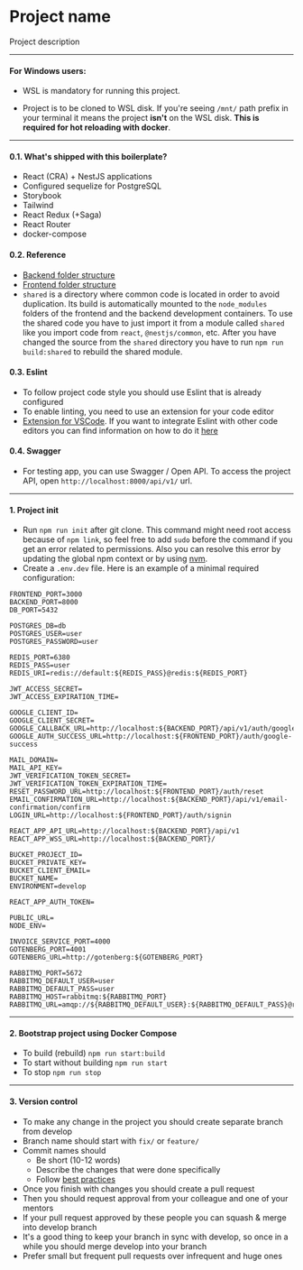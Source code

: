 # Project name

Project description

---

#### For Windows users:

- WSL is mandatory for running this project.

- Project is to be cloned to WSL disk. If you're seeing `/mnt/` path prefix in your terminal it
  means the project **isn't** on the WSL disk. **This is required for hot reloading with docker**.

---

#### 0.1. What's shipped with this boilerplate?

- React (CRA) + NestJS applications
- Configured sequelize for PostgreSQL
- Storybook
- Tailwind
- React Redux (+Saga)
- React Router
- docker-compose

#### 0.2. Reference

- [Backend folder structure](./docs/backend.md)
- [Frontend folder structure](./docs/frontend.md)
- `shared` is a directory where common code is located in order to avoid duplication. Its build is
  automatically mounted to the `node_modules` folders of the frontend and the backend development
  containers. To use the shared code you have to just import it from a module called `shared` like
  you import code from `react`, `@nestjs/common`, etc. After you have changed the source from the
  `shared` directory you have to run `npm run build:shared` to rebuild the shared module.

#### 0.3. Eslint

- To follow project code style you should use Eslint that is already configured
- To enable linting, you need to use an extension for your code editor
- [Extension for VSCode](https://marketplace.visualstudio.com/items?itemName=dbaeumer.vscode-eslint).
  If you want to integrate Eslint with other code editors you can find information on how to do it
  [here](https://eslint.org/docs/user-guide/integrations#editors)

#### 0.4. Swagger

- For testing app, you can use Swagger / Open API. To access the project API, open
  `http://localhost:8000/api/v1/` url.

---

#### 1. Project init

- Run `npm run init` after git clone. This command might need root access because of `npm link`, so
  feel free to add `sudo` before the command if you get an error related to permissions. Also you
  can resolve this error by updating the global npm context or by using
  [nvm](https://github.com/nvm-sh/nvm).
- Create a `.env.dev` file. Here is an example of a minimal required configuration:

```
FRONTEND_PORT=3000
BACKEND_PORT=8000
DB_PORT=5432

POSTGRES_DB=db
POSTGRES_USER=user
POSTGRES_PASSWORD=user

REDIS_PORT=6380
REDIS_PASS=user
REDIS_URI=redis://default:${REDIS_PASS}@redis:${REDIS_PORT}

JWT_ACCESS_SECRET=
JWT_ACCESS_EXPIRATION_TIME=

GOOGLE_CLIENT_ID=
GOOGLE_CLIENT_SECRET=
GOOGLE_CALLBACK_URL=http://localhost:${BACKEND_PORT}/api/v1/auth/google/callback
GOOGLE_AUTH_SUCCESS_URL=http://localhost:${FRONTEND_PORT}/auth/google-success

MAIL_DOMAIN=
MAIL_API_KEY=
JWT_VERIFICATION_TOKEN_SECRET=
JWT_VERIFICATION_TOKEN_EXPIRATION_TIME=
RESET_PASSWORD_URL=http://localhost:${FRONTEND_PORT}/auth/reset
EMAIL_CONFIRMATION_URL=http://localhost:${BACKEND_PORT}/api/v1/email-confirmation/confirm
LOGIN_URL=http://localhost:${FRONTEND_PORT}/auth/signin

REACT_APP_API_URL=http://localhost:${BACKEND_PORT}/api/v1
REACT_APP_WSS_URL=http://localhost:${BACKEND_PORT}/

BUCKET_PROJECT_ID=
BUCKET_PRIVATE_KEY=
BUCKET_CLIENT_EMAIL=
BUCKET_NAME=
ENVIRONMENT=develop

REACT_APP_AUTH_TOKEN=

PUBLIC_URL=
NODE_ENV=

INVOICE_SERVICE_PORT=4000
GOTENBERG_PORT=4001
GOTENBERG_URL=http://gotenberg:${GOTENBERG_PORT}

RABBITMQ_PORT=5672
RABBITMQ_DEFAULT_USER=user
RABBITMQ_DEFAULT_PASS=user
RABBITMQ_HOST=rabbitmq:${RABBITMQ_PORT}
RABBITMQ_URL=amqp://${RABBITMQ_DEFAULT_USER}:${RABBITMQ_DEFAULT_PASS}@rabbitmq:5672
```

---

#### 2. Bootstrap project using Docker Compose

- To build (rebuild) `npm run start:build`
- To start without building `npm run start`
- To stop `npm run stop`

---

#### 3. Version control

- To make any change in the project you should create separate branch from develop
- Branch name should start with `fix/` or `feature/`
- Commit names should
  - Be short (10-12 words)
  - Describe the changes that were done specifically
  - Follow
    [best practices](https://gist.github.com/robertpainsi/b632364184e70900af4ab688decf6f53#commit-message-guidelines)
- Once you finish with changes you should create a pull request
- Then you should request approval from your colleague and one of your mentors
- If your pull request approved by these people you can squash & merge into develop branch
- It's a good thing to keep your branch in sync with develop, so once in a while you should merge
  develop into your branch
- Prefer small but frequent pull requests over infrequent and huge ones
